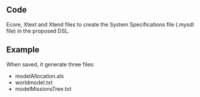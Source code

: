 ## Code

Ecore, Xtext and Xtend files to create the System Specifications file (.mysdl file) in the proposed DSL.

## Example

When saved, it generate three files:
- modelAllocation.als
- worldmodel.txt
- modelMissionsTree.txt

